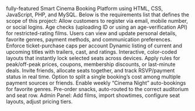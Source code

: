 fully-featured Smart Cinema Booking Platform using HTML, CSS, JavaScript, PHP, and MySQL. Below is the requirements list that defines the scope of this project:
Allow customers to register via email, mobile number, or social logins.
Age checks (uploading ID or using an age-verification API) for restricted-rating films.
Users can view and update personal details, favorite genres, payment methods, and communication preferences.
Enforce ticket-purchase caps per account
Dynamic listing of current and upcoming titles with trailers, cast, and ratings.
Interactive, color-coded layouts that instantly lock selected seats across devices.
Apply rules for peak/off-peak prices, coupons, membership discounts, or last-minute deals.
Invite friends, allocate seats together, and track RSVP/payment status in real time.
Option to split a single booking’s cost among multiple payment sources or friends.
Enable weekly “Cinema Night” auto-bookings for favorite genres.
Pre-order snacks, auto-routed to the correct auditorium and seat row.
Admin Panel: Add films, import showtimes, configure seat layouts, adjust pricing tiers.
